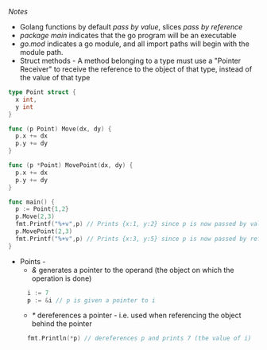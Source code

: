 *Notes*

* Golang functions by default _pass by value_, slices _pass by reference_
* _package main_ indicates that the go program will be an executable
* _go.mod_ indicates a go module, and all import paths will begin with the module path. 
* Struct methods - A method belonging to a type must use a "Pointer Receiver" to receive the reference to the object of that type, instead of the value of that type
```go
type Point struct {
  x int,
  y int
}

func (p Point) Move(dx, dy) {
  p.x += dx 
  p.y += dy
}

func (p *Point) MovePoint(dx, dy) {
  p.x += dx 
  p.y += dy
}

func main() {
  p := Point{1,2}
  p.Move(2,3)
  fmt.Printf("%+v",p) // Prints {x:1, y:2} since p is now passed by value
  p.MovePoint(2,3)
  fmt.Printf("%+v",p) // Prints {x:3, y:5} since p is now passed by reference
}
```
* Points - 
  * _&_ generates a pointer to the operand (the object on which the operation is done)
  ```go
    i := 7
    p := &i // p is given a pointer to i
  ```
  * _*_ dereferences a pointer - i.e. used when referencing the object behind the pointer 
  ```go
    fmt.Println(*p) // dereferences p and prints 7 (the value of i)
  ```  
